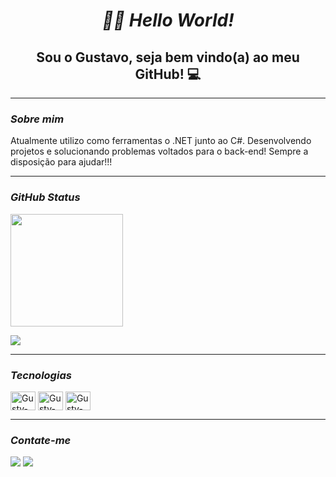 <h1 align="center" ><i>👋🏼 Hello World!  </i></h1>

<h2 align="center">Sou o Gustavo, seja bem vindo(a) ao meu GitHub! 💻</h2>

---

<h3><i>Sobre mim</i></h3>
<p>Atualmente utilizo como ferramentas o .NET junto ao C#. Desenvolvendo projetos e solucionando problemas voltados para o back-end! Sempre a disposição para ajudar!!!</p>

---

<h3><i>GitHub Status</i></h3>

  <p align="left"><img height="180em" src="https://github-readme-stats.vercel.app/api?username=SirGustv&show_icons=true&theme=buefy&include_all_commits=true&count_private=true&locale=pt-br&border_radius=16px"></p>
    
  <p align="left"><img src="https://github-readme-stats.vercel.app/api/top-langs/?username=SirGustv&hide_progress=true&theme=buefy&includt&border_radius=16px&locale=pt-br"></p>

---
  
<h3><i>Tecnologias</i></h3>
<div style="display: inline_block">
  <img align="center" alt="Gustv-DotNet" height="30" width="40" src="https://cdn.jsdelivr.net/gh/devicons/devicon/icons/dotnetcore/dotnetcore-original.svg" />         
  <img align="center" alt="Gustv-Csharp" height="30" width="40" src="https://cdn.jsdelivr.net/gh/devicons/devicon/icons/csharp/csharp-original.svg" />          
  <img align="center" alt="Gustv-Git" height="30" width="40" src="https://cdn.jsdelivr.net/gh/devicons/devicon/icons/git/git-original.svg">
</div>

 ---
  
 <h3><i>Contate-me</i></h3>
 <div>
  <a href = "mailto:gust.bersan@gmail.com"><img src="https://img.shields.io/badge/-Gmail-%23333?style=for-the-badge&logo=gmail&logoColor=white" target="_blank"></a>
  <a href="https://www.linkedin.com/in/gustavobernardessantos" target="_blank"><img src="https://img.shields.io/badge/-LinkedIn-%230077B5?style=for-the-badge&logo=linkedin&logoColor=white" target="_blank"></a> 
 </div>
